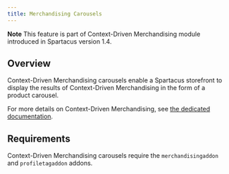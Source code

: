 ```yaml
---
title: Merchandising Carousels
---
```


**Note** This feature is part of Context-Driven Merchandising module introduced in Spartacus version 1.4.

## Overview

Context-Driven Merchandising carousels enable a Spartacus storefront to display the results of Context-Driven Merchandising in the form of a product carousel.

For more details on Context-Driven Merchandising, see [the dedicated documentation](https://help.sap.com/viewer/26c27f420a2946e19aaf1518849f932d/SHIP/en-US/fda52c18718648dcbd57515e7c6fefaf.html).

## Requirements

Context-Driven Merchandising carousels require the `merchandisingaddon` and `profiletagaddon` addons.
